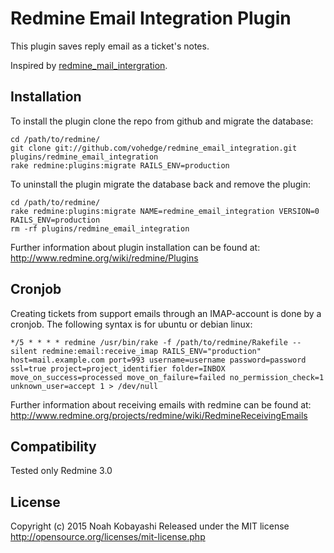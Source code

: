 # Redmine Email Integration Plugin

This plugin saves reply email as a ticket's notes.

Inspired by [redmine_mail_intergration](https://github.com/YusukeKokubo/redmine_mail_intergration).

## Installation

To install the plugin clone the repo from github and migrate the database:

    cd /path/to/redmine/
    git clone git://github.com/vohedge/redmine_email_integration.git plugins/redmine_email_integration
    rake redmine:plugins:migrate RAILS_ENV=production

To uninstall the plugin migrate the database back and remove the plugin:

    cd /path/to/redmine/
    rake redmine:plugins:migrate NAME=redmine_email_integration VERSION=0 RAILS_ENV=production
    rm -rf plugins/redmine_email_integration

Further information about plugin installation can be found at: http://www.redmine.org/wiki/redmine/Plugins

## Cronjob

Creating tickets from support emails through an IMAP-account is done by a cronjob. The following syntax is for ubuntu or debian linux:

    */5 * * * * redmine /usr/bin/rake -f /path/to/redmine/Rakefile --silent redmine:email:receive_imap RAILS_ENV="production" host=mail.example.com port=993 username=username password=password ssl=true project=project_identifier folder=INBOX move_on_success=processed move_on_failure=failed no_permission_check=1 unknown_user=accept 1 > /dev/null

Further information about receiving emails with redmine can be found at: http://www.redmine.org/projects/redmine/wiki/RedmineReceivingEmails

## Compatibility

Tested only Redmine 3.0

## License

Copyright (c) 2015 Noah Kobayashi
Released under the MIT license
http://opensource.org/licenses/mit-license.php


